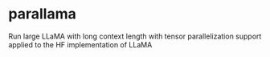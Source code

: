 # parallama
Run large LLaMA with long context length with tensor parallelization support applied to the HF implementation of LLaMA
